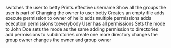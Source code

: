 switches the user to betty
Prints effective username
Show all the groups the user is part of
Changing the owner to user betty
Creates an empty file
adds execute permission to owner of hello
adds multiple permissions
adds ececution permissions toeverybody
User has all permissions
Sets the mode to John Doe
sets the mode as the same
adding permission to directories
add permissions to subdirctories
create one more directory
changes the group owner
changes the owner and group owner
